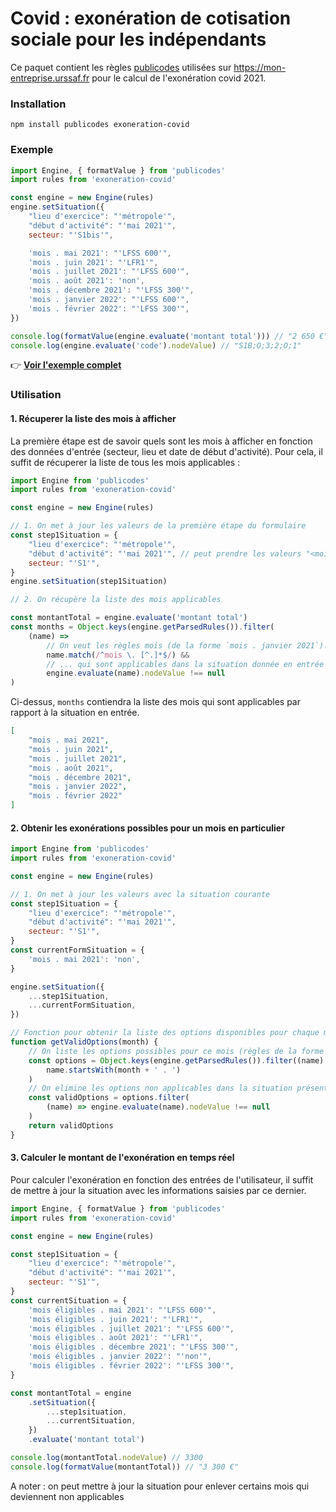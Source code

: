 # Covid : exonération de cotisation sociale pour les indépendants

Ce paquet contient les règles [publicodes](https://publi.codes) utilisées sur https://mon-entreprise.urssaf.fr pour le calcul de l'exonération covid 2021.

### Installation

```
npm install publicodes exoneration-covid
```

### Exemple

```js
import Engine, { formatValue } from 'publicodes'
import rules from 'exoneration-covid'

const engine = new Engine(rules)
engine.setSituation({
    "lieu d'exercice": "'métropole'",
    "début d'activité": "'mai 2021'",
    secteur: "'S1bis'",

    'mois . mai 2021': "'LFSS 600'",
    'mois . juin 2021': "'LFR1'",
    'mois . juillet 2021': "'LFSS 600'",
    'mois . août 2021': 'non',
    'mois . décembre 2021': "'LFSS 300'",
    'mois . janvier 2022': "'LFSS 600'",
    'mois . février 2022': "'LFSS 300'",
})

console.log(formatValue(engine.evaluate('montant total'))) // "2 650 €"
console.log(engine.evaluate('code').nodeValue) // "S1B;O;3;2;O;1"
```

👉 **[Voir l'exemple complet](https://codesandbox.io/s/covidform-rxweh?file=/src/index.js)**

### Utilisation

#### 1. Récuperer la liste des mois à afficher

La première étape est de savoir quels sont les mois à afficher en fonction des données d'entrée (secteur, lieu et date de début d'activité). Pour cela, il suffit de récuperer la liste de tous les mois applicables :

```js
import Engine from 'publicodes'
import rules from 'exoneration-covid'

const engine = new Engine(rules)

// 1. On met à jour les valeurs de la première étape du formulaire
const step1Situation = {
    "lieu d'exercice": "'métropole'",
    "début d'activité": "'mai 2021'", // peut prendre les valeurs "<mois> <année>" ou "avant 2021"
    secteur: "'S1'",
}
engine.setSituation(step1Situation)

// 2. On récupère la liste des mois applicables

const montantTotal = engine.evaluate('montant total')
const months = Object.keys(engine.getParsedRules()).filter(
    (name) =>
        // On veut les règles mois (de la forme `mois . janvier 2021`)...
        name.match(/^mois \. [^.]*$/) &&
        // ... qui sont applicables dans la situation donnée en entrée
        engine.evaluate(name).nodeValue !== null
)
```

Ci-dessus, `months` contiendra la liste des mois qui sont applicables par rapport à la situation en entrée.

```json
[
    "mois . mai 2021",
    "mois . juin 2021",
    "mois . juillet 2021",
    "mois . août 2021",
    "mois . décembre 2021",
    "mois . janvier 2022",
    "mois . février 2022"
]
```

#### 2. Obtenir les exonérations possibles pour un mois en particulier

```js
import Engine from 'publicodes'
import rules from 'exoneration-covid'

const engine = new Engine(rules)

// 1. On met à jour les valeurs avec la situation courante
const step1Situation = {
    "lieu d'exercice": "'métropole'",
    "début d'activité": "'mai 2021'",
    secteur: "'S1'",
}
const currentFormSituation = {
    'mois . mai 2021': 'non',
}

engine.setSituation({
    ...step1Situation,
    ...currentFormSituation,
})

// Fonction pour obtenir la liste des options disponibles pour chaque mois (`mois . janvier 2021`)
function getValidOptions(month) {
    // On liste les options possibles pour ce mois (règles de la forme `mois . janvier 2021 . LFSS600`)
    const options = Object.keys(engine.getParsedRules()).filter((name) =>
        name.startsWith(month + ' . ')
    )
    // On elimine les options non applicables dans la situation présente
    const validOptions = options.filter(
        (name) => engine.evaluate(name).nodeValue !== null
    )
    return validOptions
}
```

#### 3. Calculer le montant de l'exonération en temps réel

Pour calculer l'exonération en fonction des entrées de l'utilisateur, il suffit de mettre à jour la situation avec les informations saisies par ce dernier.

```js
import Engine, { formatValue } from 'publicodes'
import rules from 'exoneration-covid'

const engine = new Engine(rules)

const step1Situation = {
    "lieu d'exercice": "'métropole'",
    "début d'activité": "'mai 2021'",
    secteur: "'S1'",
}
const currentSituation = {
    'mois éligibles . mai 2021': "'LFSS 600'",
    'mois éligibles . juin 2021': "'LFR1'",
    'mois éligibles . juillet 2021': "'LFSS 600'",
    'mois éligibles . août 2021': "'LFR1'",
    'mois éligibles . décembre 2021': "'LFSS 300'",
    'mois éligibles . janvier 2022': "'non'",
    'mois éligibles . février 2022': "'LFSS 300'",
}

const montantTotal = engine
    .setSituation({
        ...step1situation,
        ...currentSituation,
    })
    .evaluate('montant total')

console.log(montantTotal.nodeValue) // 3300
console.log(formatValue(montantTotal)) // "3 300 €"
```

A noter : on peut mettre à jour la situation pour enlever certains mois qui deviennent non applicables
